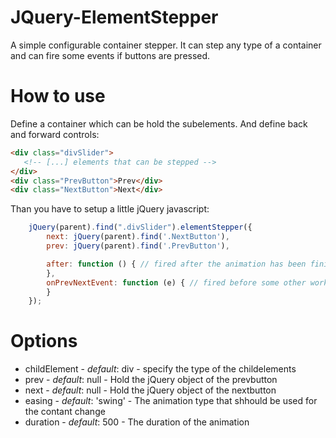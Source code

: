 # JQuery-ElementStepper
A simple configurable container stepper. 
It can step any type of a container and can fire some events if buttons are pressed.

# How to use

Define a container which can be hold the subelements. And define back and forward controls:

```html
<div class="divSlider">
   <!-- [...] elements that can be stepped -->
</div>
<div class="PrevButton">Prev</div>
<div class="NextButton">Next</div>

```

Than you have to setup a little jQuery javascript:

```javascript
    jQuery(parent).find(".divSlider").elementStepper({
        next: jQuery(parent).find('.NextButton'),
        prev: jQuery(parent).find('.PrevButton'),

        after: function () { // fired after the animation has been finished
        },
        onPrevNextEvent: function (e) { // fired before some other work is done. return false to cancle the action
        }
    });
```

# Options
 * childElement - *default*: div - specify the type of the childelements
 * prev - *default*: null - Hold the jQuery object of the prevbutton
 * next - *default*: null - Hold the jQuery object of the nextbutton
 * easing - *default*: 'swing' - The animation type that shhould be used for the contant change
 * duration - *default*: 500 - The duration of the animation
